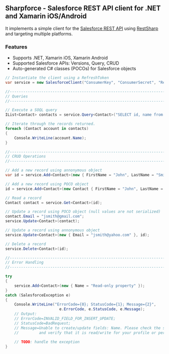 ## Sharpforce - Salesforce REST API client for .NET and Xamarin iOS/Android

It implements a simple client for the [Salesforce REST API][1] using [RestSharp][2] and targeting multiple platforms.

### Features

* Supports .NET, Xamarin iOS, Xamarin Android
* Supported Salesforce APIs: Versions, Query, CRUD
* Auto-generated C# classes (POCOs) for Salesforce objects

```csharp
// Instantiate the client using a RefreshToken
var service = new SalesforceClient("ConsumerKey", "ConsumerSecret", "RefreshToken");

//-----------------------------------------------------------------------------
// Queries
//-----------------------------------------------------------------------------

// Execute a SOQL query
IList<Contact> contacts = service.Query<Contact>("SELECT id, name from Contact");

// Iterate through the records returned.
foreach (Contact account in contacts)
{
    Console.WriteLine(account.Name);
}

//-----------------------------------------------------------------------------
// CRUD Operations
//-----------------------------------------------------------------------------

// Add a new record using annonymous object
var id = service.Add<Contact>(new { FirstName = "John", LastName = "Smith" });

// Add a new record using POCO object
id = service.Add<Contact>(new Contact { FirstName = "John", LastName = "Smith" });

// Read a record
Contact contact = service.Get<Contact>(id);

// Update a record using POCO object (null values are not serialized)
contact.Email = "jsmith@gmail.com";
service.Update<Contact>(contact);

// Update a record using annonymous object
service.Update<Contact>(new { Email = "jsmith@yahoo.com" }, id);

// Delete a record
service.Delete<Contact>(id);

//-----------------------------------------------------------------------------
// Error Handling
//-----------------------------------------------------------------------------

try
{
    service.Add<Contact>(new { Name = "Read-only property" });
}
catch (SalesforceException e)
{
    Console.WriteLine("ErrorCode={0}; StatusCode={1}; Message={2}", 
                        e.ErrorCode, e.StatusCode, e.Message);
    // Output:
    // ErrorCode=INVALID_FIELD_FOR_INSERT_UPDATE; 
    // StatusCode=BadRequest; 
    // Message=Unable to create/update fields: Name. Please check the security settings of this field
    //         and verify that it is read/write for your profile or permission set.
	            
    // TODO: handle the exception
}
```
  [1]: http://www.salesforce.com/us/developer/docs/api_rest/Content/resources_list.htm
  [2]: http://restsharp.org
